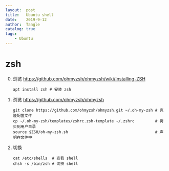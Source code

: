 ```yaml
---
layout:  post
title:   Ubuntu shell
date:    2019-9-12
author:  Tangle
catalog: true
tags:
    - Ubuntu
---
```


# zsh

0. 浏览 <https://github.com/ohmyzsh/ohmyzsh/wiki/Installing-ZSH>
    ```
    apt install zsh # 安装 zsh
    ```
0. 浏览 <https://github.com/ohmyzsh/ohmyzsh>
    ```
    git clone https://github.com/ohmyzsh/ohmyzsh.git ~/.oh-my-zsh # 克隆配置文件
    cp ~/.oh-my-zsh/templates/zshrc.zsh-template ~/.zshrc         # 拷贝到用户目录
    source $ZSH/oh-my-zsh.sh                                      # 声明在文件中
    ```
0. 切换
    ```
    cat /etc/shells  # 查看 shell
    chsh -s /bin/zsh # 切换 shell
    ```
